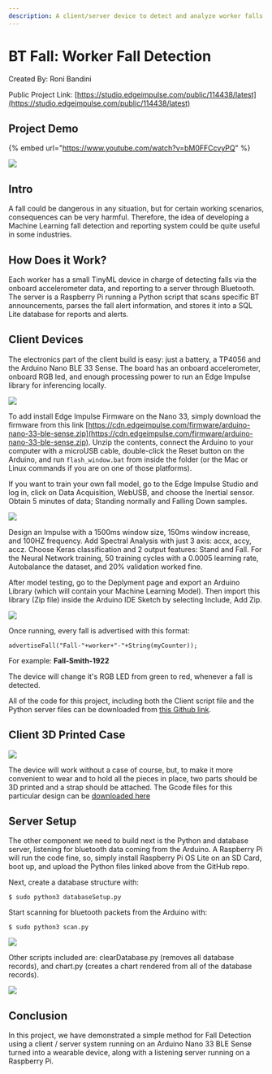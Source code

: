 ```yaml
---
description: A client/server device to detect and analyze worker falls with Machine Learning
---
```


# BT Fall:  Worker Fall Detection

Created By:
Roni Bandini 

Public Project Link:
[https://studio.edgeimpulse.com/public/114438/latest](https://studio.edgeimpulse.com/public/114438/latest)

## Project Demo

{% embed url="https://www.youtube.com/watch?v=bM0FFCcvyPQ" %}

![](.gitbook/assets/bt-fall-detection/intro.jpg)

## Intro

A fall could be dangerous in any situation, but for certain working scenarios, consequences can be very harmful.  Therefore, the idea of developing a Machine Learning fall detection and reporting system could be quite useful in some industries. 

## How Does it Work?

Each worker has a small TinyML device in charge of detecting falls via the onboard accelerometer data, and reporting to a server through Bluetooth. The server is a Raspberry Pi running a Python script that scans specific BT announcements, parses the fall alert information, and stores it into a SQL Lite database for reports and alerts.

## Client Devices

The electronics part of the client build is easy: just a battery, a TP4056 and the Arduino Nano BLE 33 Sense. The board has an onboard accelerometer, onboard RGB led, and enough processing power to run an Edge Impulse library for inferencing locally.

![](.gitbook/assets/bt-fall-detection/diagram.jpg)

To add install Edge Impulse Firmware on the Nano 33, simply download the firmware from this link [https://cdn.edgeimpulse.com/firmware/arduino-nano-33-ble-sense.zip](https://cdn.edgeimpulse.com/firmware/arduino-nano-33-ble-sense.zip). Unzip the contents, connect the Arduino to your computer with a microUSB cable, double-click the Reset button on the Arduino, and run `flash_window.bat` from inside the folder (or the Mac or Linux commands if you are on one of those platforms). 

If you want to train your own fall model, go to the Edge Impulse Studio and log in, click on Data Acquisition, WebUSB, and choose the Inertial sensor. Obtain 5 minutes of data; Standing normally and Falling Down samples.

![](.gitbook/assets/bt-fall-detection/training.jpg)

Design an Impulse with a 1500ms window size, 150ms window increase, and 100HZ frequency. Add Spectral Analysis with just 3 axis: accx, accy, accz. Choose Keras classification and 2 output features: Stand and Fall. For the Neural Network training, 50 training cycles with a 0.0005 learning rate, Autobalance the dataset, and 20% validation worked fine. 

After model testing, go to the Deplyment page and export an Arduino Library (which will contain your Machine Learning Model). Then import this library (Zip file) inside the Arduino IDE Sketch by selecting Include, Add Zip.

![](.gitbook/assets/bt-fall-detection/device.jpg)

Once running, every fall is advertised with this format:

`advertiseFall("Fall-"+worker+"-"+String(myCounter));`

For example: **Fall-Smith-1922**

The device will change it's RGB LED from green to red, whenever a fall is detected.

All of the code for this project, including both the Client script file and the Python server files can be downloaded from [this Github link](https://github.com/ronibandini/BTFall).

## Client 3D Printed Case

![](.gitbook/assets/bt-fall-detection/3d-case.jpg)

The device will work without a case of course, but, to make it more convenient to wear and to hold all the pieces in place, two parts should be 3D printed and a strap should be attached. The Gcode files for this particular design can be [downloaded here](https://www.thingiverse.com/thing:5478745)

## Server Setup

The other component we need to build next is the Python and database server, listening for bluetooth data coming from the Arduino.  A Raspberry Pi will run the code fine, so, simply install Raspberry Pi OS Lite on an SD Card, boot up, and upload the Python files linked above from the GitHub repo.

Next, create a database structure with:

`$ sudo python3 databaseSetup.py`

Start scanning for bluetooth packets from the Arduino with:

`$ sudo python3 scan.py`

![](.gitbook/assets/bt-fall-detection/server-setup.jpg)

Other scripts included are: clearDatabase.py (removes all database records), and chart.py (creates a chart rendered from all of the database records).

![](.gitbook/assets/bt-fall-detection/fall-report.jpg)

## Conclusion

In this project, we have demonstrated a simple method for Fall Detection using a client / server system running on an Arduino Nano 33 BLE Sense turned into a wearable device, along with a listening server running on a Raspberry Pi.
